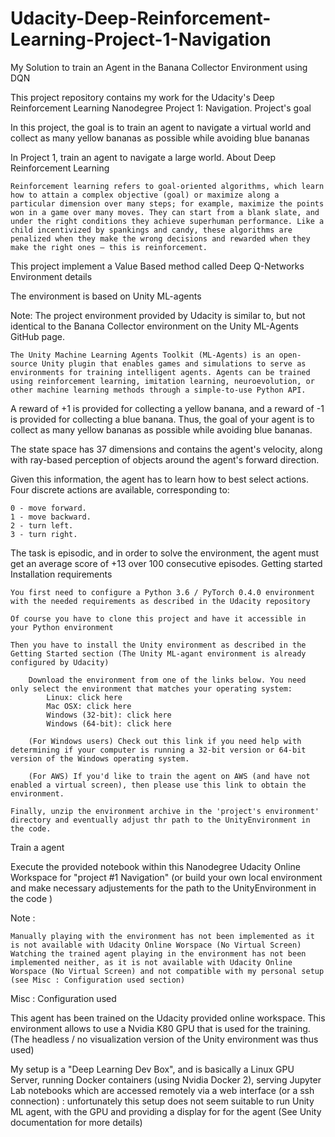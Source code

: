 # Udacity-Deep-Reinforcement-Learning-Project-1-Navigation
My Solution to train an Agent in the Banana Collector Environment using DQN

[](Images/Navigation.gif)

This project repository contains my work for the Udacity's Deep Reinforcement Learning Nanodegree Project 1: Navigation.
Project's goal

In this project, the goal is to train an agent to navigate a virtual world and collect as many yellow bananas as possible while avoiding blue bananas

In Project 1, train an agent to navigate a large world.
About Deep Reinforcement Learning

    Reinforcement learning refers to goal-oriented algorithms, which learn how to attain a complex objective (goal) or maximize along a particular dimension over many steps; for example, maximize the points won in a game over many moves. They can start from a blank slate, and under the right conditions they achieve superhuman performance. Like a child incentivized by spankings and candy, these algorithms are penalized when they make the wrong decisions and rewarded when they make the right ones – this is reinforcement.

This project implement a Value Based method called Deep Q-Networks
Environment details

The environment is based on Unity ML-agents

Note: The project environment provided by Udacity is similar to, but not identical to the Banana Collector environment on the Unity ML-Agents GitHub page.

    The Unity Machine Learning Agents Toolkit (ML-Agents) is an open-source Unity plugin that enables games and simulations to serve as environments for training intelligent agents. Agents can be trained using reinforcement learning, imitation learning, neuroevolution, or other machine learning methods through a simple-to-use Python API.

A reward of +1 is provided for collecting a yellow banana, and a reward of -1 is provided for collecting a blue banana. Thus, the goal of your agent is to collect as many yellow bananas as possible while avoiding blue bananas.

The state space has 37 dimensions and contains the agent's velocity, along with ray-based perception of objects around the agent's forward direction.

Given this information, the agent has to learn how to best select actions. Four discrete actions are available, corresponding to:

    0 - move forward.
    1 - move backward.
    2 - turn left.
    3 - turn right.

The task is episodic, and in order to solve the environment, the agent must get an average score of +13 over 100 consecutive episodes.
Getting started
Installation requirements

    You first need to configure a Python 3.6 / PyTorch 0.4.0 environment with the needed requirements as described in the Udacity repository

    Of course you have to clone this project and have it accessible in your Python environment

    Then you have to install the Unity environment as described in the Getting Started section (The Unity ML-agant environment is already configured by Udacity)

        Download the environment from one of the links below. You need only select the environment that matches your operating system:
            Linux: click here
            Mac OSX: click here
            Windows (32-bit): click here
            Windows (64-bit): click here

        (For Windows users) Check out this link if you need help with determining if your computer is running a 32-bit version or 64-bit version of the Windows operating system.

        (For AWS) If you'd like to train the agent on AWS (and have not enabled a virtual screen), then please use this link to obtain the environment.

    Finally, unzip the environment archive in the 'project's environment' directory and eventually adjust thr path to the UnityEnvironment in the code.

Train a agent

Execute the provided notebook within this Nanodegree Udacity Online Workspace for "project #1 Navigation" (or build your own local environment and make necessary adjustements for the path to the UnityEnvironment in the code )

Note :

    Manually playing with the environment has not been implemented as it is not available with Udacity Online Worspace (No Virtual Screen)
    Watching the trained agent playing in the environment has not been implemented neither, as it is not available with Udacity Online Worspace (No Virtual Screen) and not compatible with my personal setup (see Misc : Configuration used section)

Misc : Configuration used

This agent has been trained on the Udacity provided online workspace. This environment allows to use a Nvidia K80 GPU that is used for the training. (The headless / no visualization version of the Unity environment was thus used)

My setup is a "Deep Learning Dev Box", and is basically a Linux GPU Server, running Docker containers (using Nvidia Docker 2), serving Jupyter Lab notebooks which are accessed remotely via a web interface (or a ssh connection) : unfortunately this setup does not seem suitable to run Unity ML agent, with the GPU and providing a display for for the agent (See Unity documentation for more details)
